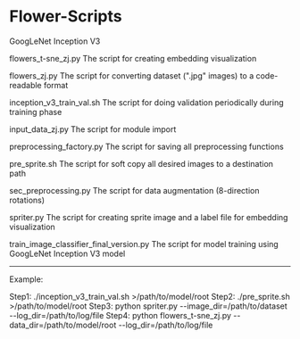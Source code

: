 # Flower-Scripts
GoogLeNet Inception V3

flowers_t-sne_zj.py
  The script for creating embedding visualization 

flowers_zj.py
  The script for converting dataset (".jpg" images) to a code-readable format

inception_v3_train_val.sh
  The script for doing validation periodically during training phase

input_data_zj.py
  The script for module import

preprocessing_factory.py
  The script for saving all preprocessing functions

pre_sprite.sh
  The script for soft copy all desired images to a destination path

sec_preprocessing.py
  The script for data augmentation (8-direction rotations)

spriter.py
  The script for creating sprite image and a label file for embedding visualization

train_image_classifier_final_version.py
  The script for model training using GoogLeNet Inception V3 model

-----------------

Example:

Step1: 
	./inception_v3_train_val.sh 
	>/path/to/model/root
Step2:
	./pre_sprite.sh
	>/path/to/model/root
Step3:
	python spriter.py
	--image_dir=/path/to/dataset
	--log_dir=/path/to/log/file
Step4:
	python flowers_t-sne_zj.py
	--data_dir=/path/to/model/root
	--log_dir=/path/to/log/file
